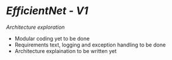 # ***EfficientNet - V1***
*Architecture exploration*

- Modular coding yet to be done
- Requirements text, logging and exception handling to be done
- Architecture explaination to be written yet
